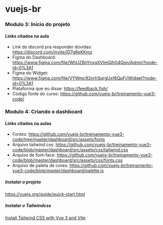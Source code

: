 # vuejs-br

### Modulo 3: Início do projeto

#### Links citados na aula
* Link do discord pra responder dúvidas: https://discord.com/invite/jD7g8eKKmz
* Figma do Dashboard: https://www.figma.com/file/WhUZBnYnxgXVImQjh04Qon/Admin?node-id=0%3A1
* Figma do Widget: https://www.figma.com/file/VYWmc92nrhSqrgUxf6QpFj/Widget?node-id=0%3A1
* Plataforma que eu disse: https://feedback.fish/
* Código fonte do curso: https://github.com/vuejs-br/treinamento-vue3-code/

### Modulo 4: Criando o dashboard

#### Links citados na aulas
* Fontes: https://github.com/vuejs-br/treinamento-vue3-code/tree/master/dashboard/src/assets/fonts
* Arquivo tailwind.css: https://github.com/vuejs-br/treinamento-vue3-code/blob/master/dashboard/src/assets/css/tailwind.css
* Arquivo de font-face: https://github.com/vuejs-br/treinamento-vue3-code/blob/master/dashboard/src/assets/css/fonts.css
* Arquivo de paleta de cores: https://github.com/vuejs-br/treinamento-vue3-code/blob/master/dashboard/palette.js

##### Instalar o projeto
https://vuejs.org/guide/quick-start.html


##### Instalar o Tailwindcss

[Install Tailwind CSS with Vue 3 and Vite](https://v2.tailwindcss.com/docs/guides/vue-3-vite)
